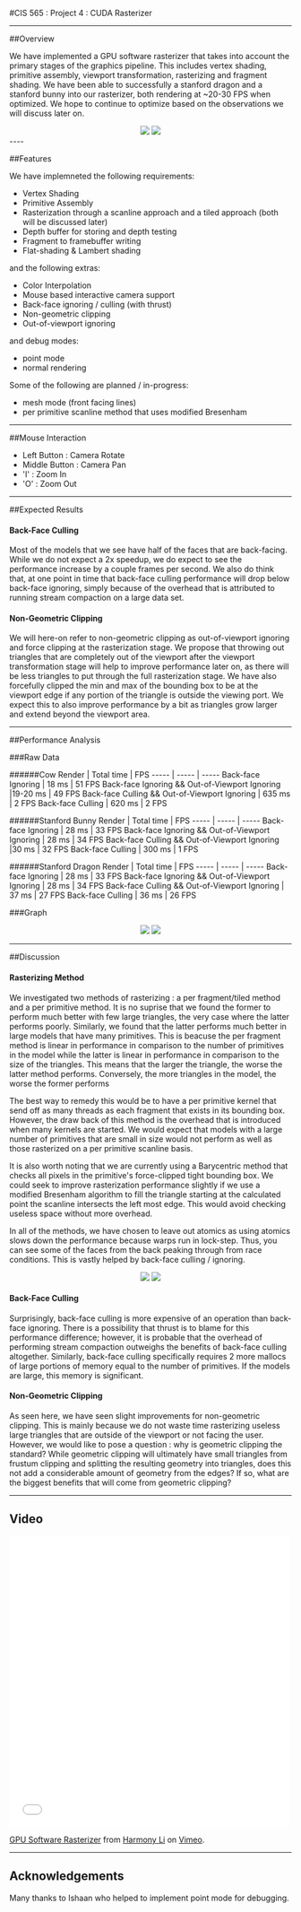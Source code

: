 #CIS 565 : Project 4 : CUDA Rasterizer

----

##Overview

We have implemented a GPU software rasterizer that takes into account the primary stages of the graphics pipeline.
This includes vertex shading, primitive assembly, viewport transformation, rasterizing and fragment shading.
We have been able to successfully a stanford dragon and a stanford bunny into our rasterizer, both rendering at ~20-30 FPS when optimized.
We hope to continue to optimize based on the observations we will discuss later on.

<div align="center">
<img src="https://raw.github.com/harmoli/Project4-Rasterizer/master/renders/dragon_normal.JPG" "Dragon with Shaded Normals">
<img src="https://raw.github.com/harmoli/Project4-Rasterizer/master/renders/bunny_color_diffuse.JPG" "Bunny with Color Interpolated Diffuse Shading">
</div>
----

##Features

We have implemneted the following requirements:
* Vertex Shading
* Primitive Assembly
* Rasterization through a scanline approach and a tiled approach (both will be discussed later)
* Depth buffer for storing and depth testing
* Fragment to framebuffer writing
* Flat-shading & Lambert shading

and the following extras:
* Color Interpolation
* Mouse based interactive camera support
* Back-face ignoring / culling (with thrust)
* Non-geometric clipping
* Out-of-viewport ignoring

and debug modes:
* point mode
* normal rendering

Some of the following are planned / in-progress:
* mesh mode (front facing lines)
* per primitive scanline method that uses modified Bresenham

----

##Mouse Interaction

* Left Button : Camera Rotate
* Middle Button : Camera Pan
* 'I' : Zoom In
* 'O' : Zoom Out

----

##Expected Results

#### Back-Face Culling
Most of the models that we see have half of the faces that are back-facing.  While we do not expect a 2x speedup,
we do expect to see the performance increase by a couple frames per second.  We also do think that, at one point in time
that back-face culling performance will drop below back-face ignoring, simply because of the overhead that is attributed
to running stream compaction on a large data set.

#### Non-Geometric Clipping
We will here-on refer to non-geometric clipping as out-of-viewport ignoring and force clipping at the rasterization stage. 
We propose that throwing out triangles that are completely out of the viewport after the viewport transformation stage
will help to improve performance later on, as there will be less triangles to put through the full rasterization stage.
We have also forcefully clipped the min and max of the bounding box to be at the viewport edge if any portion of the triangle
is outside the viewing port. We expect this to also improve performance by a bit as triangles grow larger and extend beyond
the viewport area.

----

##Performance Analysis

###Raw Data

######Cow
Render | Total time | FPS
----- | ----- | -----
Back-face Ignoring | 18 ms | 51 FPS
Back-face Ignoring && Out-of-Viewport Ignoring |19-20 ms | 49 FPS
Back-face Culling && Out-of-Viewport Ignoring | 635 ms | 2 FPS
Back-face Culling | 620 ms | 2 FPS

######Stanford Bunny 
Render | Total time | FPS
----- | ----- | -----
Back-face Ignoring | 28 ms | 33 FPS
Back-face Ignoring && Out-of-Viewport Ignoring | 28 ms | 34 FPS
Back-face Culling && Out-of-Viewport Ignoring |30 ms | 32 FPS
Back-face Culling | 300 ms | 1 FPS
 
######Stanford Dragon
Render | Total time | FPS
----- | ----- | -----
Back-face Ignoring | 28 ms | 33 FPS
Back-face Ignoring && Out-of-Viewport Ignoring | 28 ms | 34 FPS
Back-face Culling && Out-of-Viewport Ignoring | 37 ms | 27 FPS
Back-face Culling | 36 ms | 26 FPS
 
###Graph

<div align="center">
<img src="https://docs.google.com/spreadsheet/oimg?key=0AgKtr6Wx5YDPdHBNQUdmSlRFTDg4bkdaWWhTb3JMN2c&oid=1&zx=gvuq1g9k5vva" />
<img src="https://docs.google.com/spreadsheet/oimg?key=0AgKtr6Wx5YDPdHBNQUdmSlRFTDg4bkdaWWhTb3JMN2c&oid=2&zx=u5yjmvff9j4s" />
</div>

------

##Discussion

#### Rasterizing Method
We investigated two methods of rasterizing : a per fragment/tiled method and a per primitive method.
It is no suprise that we found the former to perform much better with few large triangles, the very case where
the latter performs poorly.  Similarly, we found that the latter performs much better in large models that have many primitives.
This is beacuse the per fragment method is linear in performance in comparison to the number of primitives in the model
while the latter is linear in performance in comparison to the size of the triangles.  This means that the larger the triangle,
the worse the latter method performs.  Conversely, the more triangles in the model, the worse the former performs

The best way to remedy this would be to have a per primitive kernel that send off as many threads as each fragment that
exists in its bounding box.  However, the draw back of this method is the overhead that is introduced when many kernels
are started. We would expect that models with a large number of primitives that are small in size would not perform as 
well as those rasterized on a per primitive scanline basis.

It is also worth noting that we are currently using a Barycentric method that checks all pixels in the primitive's force-clipped
tight bounding box.  We could seek to improve rasterization performance slightly if we use a modified Bresenham algorithm
to fill the triangle starting at the calculated point the scanline intersects the left most edge.  This would avoid 
checking useless space without more overhead.

In all of the methods, we have chosen to leave out atomics as using atomics slows down the performance because warps run
in lock-step.  Thus, you can see some of the faces from the back peaking through from race conditions.  This is vastly helped
by back-face culling / ignoring.

<div align="center">
<img src="https://raw.github.com/harmoli/Project4-Rasterizer/master/renders/dragon_white.JPG" "Dragon White Diffuse w Race Conditions">
<img src="https://raw.github.com/harmoli/Project4-Rasterizer/master/renders/bunny_white.JPG" "Bunny White Diffuse, Race Conditions Unnoticeable">
</div>

#### Back-Face Culling 
Surprisingly, back-face culling is more expensive of an operation than back-face ignoring.  There is a possibility 
that thrust is to blame for this performance difference; however, it is probable that the overhead of performing stream
compaction outweighs the benefits of back-face culling altogether.  Similarly, back-face culling specifically requires 
2 more mallocs of large portions of memory equal to the number of primitives.  If the models are large, this memory 
is significant.

#### Non-Geometric Clipping
As seen here, we have seen slight improvements for non-geometric clipping.  This is mainly because we do not waste time
rasterizing useless large triangles that are outside of the viewport or not facing the user.  However, we would like to pose
a question : why is geometric clipping the standard?  While geometric clipping will ultimately have small triangles from 
frustum clipping and splitting the resulting geometry into triangles, does this not add a considerable amount of geometry
from the edges? If so, what are the biggest benefits that will come from geometric clipping?

-----

## Video

<iframe src="//player.vimeo.com/video/78317834" width="500" height="519" frameborder="0" webkitallowfullscreen mozallowfullscreen allowfullscreen></iframe> <p><a href="http://vimeo.com/78317834">GPU Software Rasterizer</a> from <a href="http://vimeo.com/harmonyli">Harmony Li</a> on <a href="https://vimeo.com">Vimeo</a>.</p>

-----

## Acknowledgements

Many thanks to Ishaan who helped to implement point mode for debugging.
